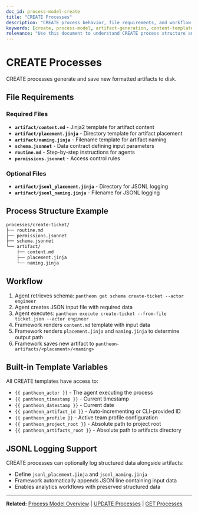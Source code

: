 ```yaml
---
doc_id: process-model-create
title: "CREATE Processes"
description: "CREATE process behavior, file requirements, and workflow for generating new artifacts"
keywords: [create, process-model, artifact-generation, content-template, placement, naming]
relevance: "Use this document to understand CREATE process structure and how new artifacts are generated from templates"
---
```


# CREATE Processes

CREATE processes generate and save new formatted artifacts to disk.

## File Requirements

### Required Files
- **`artifact/content.md`** - Jinja2 template for artifact content
- **`artifact/placement.jinja`** - Directory template for artifact placement
- **`artifact/naming.jinja`** - Filename template for artifact naming
- **`schema.jsonnet`** - Data contract defining input parameters
- **`routine.md`** - Step-by-step instructions for agents
- **`permissions.jsonnet`** - Access control rules

### Optional Files
- **`artifact/jsonl_placement.jinja`** - Directory for JSONL logging
- **`artifact/jsonl_naming.jinja`** - Filename for JSONL logging

## Process Structure Example

```bash
processes/create-ticket/
├── routine.md
├── permissions.jsonnet
├── schema.jsonnet
└── artifact/
    ├── content.md
    ├── placement.jinja
    └── naming.jinja
```

## Workflow

1. Agent retrieves schema: `pantheon get schema create-ticket --actor engineer`
2. Agent creates JSON input file with required data
3. Agent executes: `pantheon execute create-ticket --from-file ticket.json --actor engineer`
4. Framework renders `content.md` template with input data
5. Framework renders `placement.jinja` and `naming.jinja` to determine output path
6. Framework saves new artifact to `pantheon-artifacts/<placement>/<naming>`

## Built-in Template Variables

All CREATE templates have access to:
- `{{ pantheon_actor }}` - The agent executing the process
- `{{ pantheon_timestamp }}` - Current timestamp
- `{{ pantheon_datestamp }}` - Current date
- `{{ pantheon_artifact_id }}` - Auto-incrementing or CLI-provided ID
- `{{ pantheon_profile }}` - Active team profile configuration
- `{{ pantheon_project_root }}` - Absolute path to project root
- `{{ pantheon_artifacts_root }}` - Absolute path to artifacts directory

## JSONL Logging Support

CREATE processes can optionally log structured data alongside artifacts:
- Define `jsonl_placement.jinja` and `jsonl_naming.jinja`
- Framework automatically appends JSON line containing input data
- Enables analytics workflows with preserved structured data

---

**Related:** [Process Model Overview](overview.md) | [UPDATE Processes](update-processes.md) | [GET Processes](get-processes.md)
